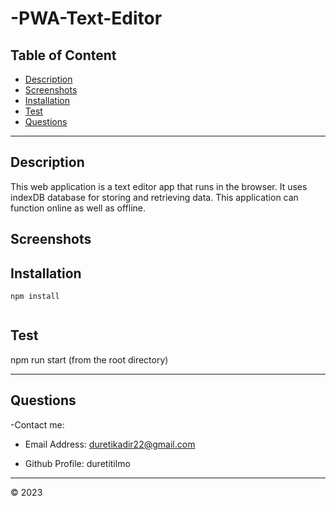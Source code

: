 # -PWA-Text-Editor
## Table of Content
- [Description](#description)
- [Screenshots](#screenshots)
- [Installation](#installation)
- [Test](#test)
- [Questions](#questions)
-------------------------------------
## Description

This web application is a text editor app that runs in the browser. It uses indexDB database for storing and retrieving data. This application can function online as well as offline. 
    
## Screenshots


## Installation

    ​npm install 
    ​
## Test 

   npm run start (from the root directory)
   
-----------------------------------------

## Questions

-Contact me:

  - Email Address: duretikadir22@gmail.com
 
  - Github Profile: duretitilmo

  ----------------------------
  &copy; 2023
